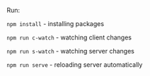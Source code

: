 Run:

`npm install` - installing packages

`npm run c-watch` - watching client changes

`npm run s-watch` - watching server changes

`npm run serve` - reloading server automatically
